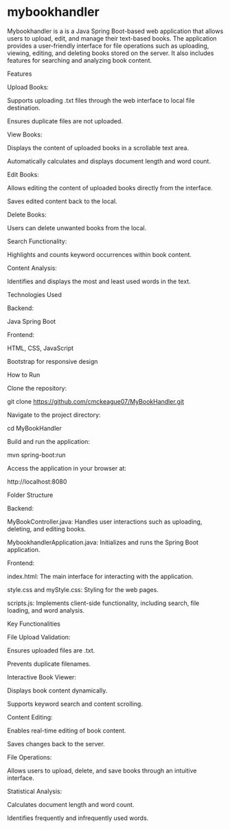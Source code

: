 # mybookhandler
Mybookhandler is a is a Java Spring Boot-based web application that allows users to upload, edit, and manage their text-based books. The application provides a user-friendly interface for file operations such as uploading, viewing, editing, and deleting books stored on the server. It also includes features for searching and analyzing book content.

Features

Upload Books:

Supports uploading .txt files through the web interface to local file destination.

Ensures duplicate files are not uploaded.

View Books:

Displays the content of uploaded books in a scrollable text area.

Automatically calculates and displays document length and word count.

Edit Books:

Allows editing the content of uploaded books directly from the interface.

Saves edited content back to the local.

Delete Books:

Users can delete unwanted books from the local.

Search Functionality:

Highlights and counts keyword occurrences within book content.

Content Analysis:

Identifies and displays the most and least used words in the text.

Technologies Used

Backend:

Java Spring Boot

Frontend:

HTML, CSS, JavaScript

Bootstrap for responsive design


How to Run

Clone the repository:

git clone https://github.com/cmckeague07/MyBookHandler.git

Navigate to the project directory:

cd MyBookHandler

Build and run the application:

mvn spring-boot:run

Access the application in your browser at:

http://localhost:8080

Folder Structure

Backend:

MyBookController.java: Handles user interactions such as uploading, deleting, and editing books.

MybookhandlerApplication.java: Initializes and runs the Spring Boot application.

Frontend:

index.html: The main interface for interacting with the application.

style.css and myStyle.css: Styling for the web pages.

scripts.js: Implements client-side functionality, including search, file loading, and word analysis.

Key Functionalities

File Upload Validation:

Ensures uploaded files are .txt.

Prevents duplicate filenames.

Interactive Book Viewer:

Displays book content dynamically.

Supports keyword search and content scrolling.

Content Editing:

Enables real-time editing of book content.

Saves changes back to the server.

File Operations:

Allows users to upload, delete, and save books through an intuitive interface.

Statistical Analysis:

Calculates document length and word count.

Identifies frequently and infrequently used words.
